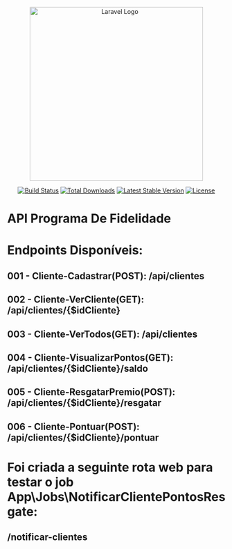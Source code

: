 <p align="center"><a href="https://laravel.com" target="_blank"><img src="https://raw.githubusercontent.com/laravel/art/master/logo-lockup/5%20SVG/2%20CMYK/1%20Full%20Color/laravel-logolockup-cmyk-red.svg" width="400" alt="Laravel Logo"></a></p>

<p align="center">
<a href="https://github.com/laravel/framework/actions"><img src="https://github.com/laravel/framework/workflows/tests/badge.svg" alt="Build Status"></a>
<a href="https://packagist.org/packages/laravel/framework"><img src="https://img.shields.io/packagist/dt/laravel/framework" alt="Total Downloads"></a>
<a href="https://packagist.org/packages/laravel/framework"><img src="https://img.shields.io/packagist/v/laravel/framework" alt="Latest Stable Version"></a>
<a href="https://packagist.org/packages/laravel/framework"><img src="https://img.shields.io/packagist/l/laravel/framework" alt="License"></a>
</p>

# API Programa De Fidelidade

# Endpoints Disponíveis:

## 001 - Cliente-Cadastrar(POST): /api/clientes

## 002 - Cliente-VerCliente(GET): /api/clientes/{$idCliente}

## 003 - Cliente-VerTodos(GET): /api/clientes

## 004 - Cliente-VisualizarPontos(GET): /api/clientes/{$idCliente}/saldo

## 005 - Cliente-ResgatarPremio(POST): /api/clientes/{$idCliente}/resgatar

## 006 - Cliente-Pontuar(POST): /api/clientes/{$idCliente}/pontuar

# Foi criada a seguinte rota web para testar o job App\Jobs\NotificarClientePontosResgate: 

## /notificar-clientes